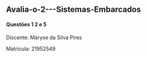 ## Avalia-o-2---Sistemas-Embarcados
#### Questões 1 2 e 5
Discente: Maryse da Silva Pires

Matrícula: 21952549
